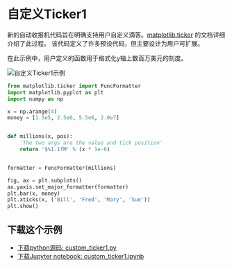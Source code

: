 # 自定义Ticker1

新的自动收报机代码旨在明确支持用户自定义滴答。[matplotlib.ticker](https://matplotlib.org/api/ticker_api.html#module-matplotlib.ticker) 的文档详细介绍了此过程。 该代码定义了许多预设代码，但主要设计为用户可扩展。

在此示例中，用户定义的函数用于格式化y轴上数百万美元的刻度。

![自定义Ticker1示例](https://matplotlib.org/_images/sphx_glr_custom_ticker1_001.png)

```python
from matplotlib.ticker import FuncFormatter
import matplotlib.pyplot as plt
import numpy as np

x = np.arange(4)
money = [1.5e5, 2.5e6, 5.5e6, 2.0e7]


def millions(x, pos):
    'The two args are the value and tick position'
    return '$%1.1fM' % (x * 1e-6)


formatter = FuncFormatter(millions)

fig, ax = plt.subplots()
ax.yaxis.set_major_formatter(formatter)
plt.bar(x, money)
plt.xticks(x, ('Bill', 'Fred', 'Mary', 'Sue'))
plt.show()
```

## 下载这个示例

- [下载python源码: custom_ticker1.py](https://matplotlib.org/_downloads/custom_ticker1.py)
- [下载Jupyter notebook: custom_ticker1.ipynb](https://matplotlib.org/_downloads/custom_ticker1.ipynb)